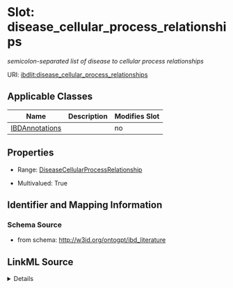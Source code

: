 

# Slot: disease_cellular_process_relationships


_semicolon-separated list of disease to cellular process relationships_



URI: [ibdlit:disease_cellular_process_relationships](http://w3id.org/ontogpt/ibd_literature/disease_cellular_process_relationships)



<!-- no inheritance hierarchy -->





## Applicable Classes

| Name | Description | Modifies Slot |
| --- | --- | --- |
| [IBDAnnotations](IBDAnnotations.md) |  |  no  |







## Properties

* Range: [DiseaseCellularProcessRelationship](DiseaseCellularProcessRelationship.md)

* Multivalued: True





## Identifier and Mapping Information







### Schema Source


* from schema: http://w3id.org/ontogpt/ibd_literature




## LinkML Source

<details>
```yaml
name: disease_cellular_process_relationships
description: semicolon-separated list of disease to cellular process relationships
from_schema: http://w3id.org/ontogpt/ibd_literature
rank: 1000
multivalued: true
alias: disease_cellular_process_relationships
owner: IBDAnnotations
domain_of:
- IBDAnnotations
range: DiseaseCellularProcessRelationship

```
</details>